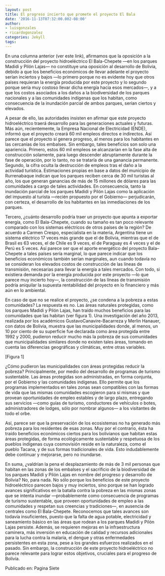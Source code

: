 ```yaml
---
layout: post
title: El progreso incierto que promete el proyecto El Bala
date: '2016-11-13T07:32:00.002-08:00'
author:
- luisgonzales
- ricardogonzalez
categories: Jekyll
tags:
---
```


En una columna anterior (ver este link), afirmamos que la oposición a la construcción del proyecto hidroeléctrico El Bala-Chepete —en los parques Madidi y Pilón Lajas— no constituye una oposición al desarrollo de Bolivia, debido a que los beneficios económicos de llevar adelante el proyecto serían inciertos y bajos —lo primero porque no es evidente hoy que otros países requieran la energía producida por este proyecto y lo segundo porque sería muy costoso llevar dicha energía hacia esos mercados—, y a que los costos asociados a los daños a la biodiversidad de los parques nacionales y a las comunidades indígenas que los habitan, como consecuencia de la inundación parcial de ambos parques, serían ciertos y elevados.

A pesar de ello, las autoridades insisten en afirmar que este proyecto hidroeléctrico traerá desarrollo para las generaciones actuales y futuras. Más aún, recientemente, la Empresa Nacional de Electricidad (ENDE), informó que el proyecto creará 60 mil empleos directos e indirectos. Así parece que el proyecto sí genera progreso, al menos para los habitantes en las cercanías de los embalses. Sin embargo, tales beneficios son solo una apariencia. Primero, estos 60 mil empleos se alcanzarían en la fase alta de construcción solamente, para luego descender abruptamente durante la fase de operación, por lo tanto, no se trataría de una ganancia permanente. Segundo, la cifra oculta la destrucción de empleos tras el daño a la actividad turística. Estimaciones propias en base a datos del municipio de Rurrenabaque indican que los parques reciben cerca de 30 mil turistas al año, los que generan ganancias de más de 15 millones de dólares para las comunidades a cargo de tales actividades. En consecuencia, tanto la inundación parcial de los parques Madidi y Pilón Lajas como la aplicación del impuesto al turista —recién propuesto por el Gobierno— perjudicarán, con certeza, el desarrollo de los habitantes en las inmediaciones de los parques.

Tercero, ¿cuánto desarrollo podría traer un proyecto que apunta a exportar energía, como El Bala-Chepete, cuando su tamaño es tan poco relevante comparado con los sistemas eléctricos de otros países de la región? De acuerdo a Carmen Crespo, especialista en la materia, Argentina tiene un sistema eléctrico 17 veces más grande que el de Bolivia, mientras que el de Brasil es 63 veces, el de Chile es 9 veces, el de Paraguay es 4 veces y el de Perú es 5 veces. Así parece ser que el aporte energético del proyecto Bala–Chepete a tales países sería marginal, lo que parece indicar que los beneficios económicos también serían marginales, aun cuando todavía no se consideran los elevados costos de construcción de las líneas de transmisión, necesarias para llevar la energía a tales mercados. Con todo, si existiera demanda por la energía producida por este proyecto —lo que parece muy incierto hoy—, la construcción de las líneas de transmisión podría aniquilar la supuesta rentabilidad del proyecto en lo financiero y más aún en lo ambiental.

En caso de que no se realice el proyecto, ¿se condena a la pobreza a estas comunidades? La respuesta es no. Las áreas naturales protegidas, como los parques Madidi y Pilón Lajas, han traído muchos beneficios para las comunidades que las habitan (ver figura 1). Una investigación del año 2013, realizada por los académicos GustavoCanavire-Bacarreza y Merlin Hanauer, con datos de Bolivia, muestra que las municipalidades donde, al menos, un 10 por ciento de su superficie fue declarada como área protegida entre 1992 y 2000, pudieron reducir mucho más la pobreza de sus comunidades que municipalidades similares donde no existen tales áreas, tomando en cuenta las diferencias geográficas y climáticas, entre otras variables.

[Figura 1]

¿Cómo pudieron las municipalidades con áreas protegidas reducir la pobreza? Principalmente, por medio del desarrollo de programas de turismo sustentable. Las áreas protegidas son administradas, en forma conjunta, por el Gobierno y las comunidades indígenas. Ello permite que los programas implementados en tales zonas sean compatibles con las formas de vida que las mismas comunidades escogieron para sí mismas y que provean oportunidades de empleo estables y de largo plazo, entregando sus servicios —como guías de turismo, conductores de vehículos o botes, administradores de lodges, sólo por nombrar algunos— a los visitantes de todo el orbe.

Así, parece ser que la preservación de los ecosistemas no ha generado más pobreza para los residentes de esas zonas. Muy por el contrario, ésta ha traído beneficios económicos ciertos para los bolivianos que habitan estas áreas protegidas, de forma ecológicamente sustentable y respetuosa de los pueblos indígenas cuya cosmovisión reside en la naturaleza, como el pueblo Tacana, y de sus formas tradicionales de vida. Esto indudablemente debe continuar y mejorarse, pero no inundarse.

En suma, ¿valdrían la pena el desplazamiento de más de 3 mil personas que habitan en las zonas de los embalses y el sacrificio de la biodiversidad de los parques Madidi y Pilón Lajas en nombre del progreso y desarrollo de Bolivia? No, para nada. No sólo porque los beneficios de este proyecto hidroeléctrico parecen bajos y muy inciertos, sino porque se han logrado avances significativos en la batalla contra la pobreza en las mismas zonas que se intenta inundar —probablemente como consecuencia de programas de turismo sustentable, que proveen oportunidades de empleo a las comunidades y respetan sus creencias y tradiciones—, en ausencia de centrales como El Bala-Chepete. Reconocemos que tales avances son todavía insuficientes, puesto que la falta de agua potable, electricidad y saneamiento básico en las áreas que rodean a los parques Madidi y Pilón Lajas persiste. Además, se requieren mejoras en la infraestructura caminera, más inversión en educación de calidad y recursos adicionales para la lucha contra la malaria, el dengue y otras enfermedades persistentes en esta zona, pese a los grandes esfuerzos realizados en el pasado. Sin embargo, la construcción de este proyecto hidroeléctrico no parece relevante para lograr estos objetivos, cruciales para el progreso de Bolivia.

Publicado en: Pagina Siete
